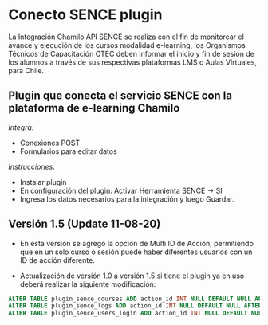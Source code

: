﻿Conecto SENCE plugin
===

La Integración Chamilo API SENCE se realiza con el fin de monitorear el avance y ejecución de los cursos modalidad e-learning, los Organismos Técnicos de Capacitación OTEC deben informar el inicio y fin de sesión de los alumnos a través de sus respectivas plataformas LMS o Aulas Virtuales, para Chile.

Plugin que conecta el servicio SENCE con la plataforma de e-learning Chamilo
---

*Integra*:

- Conexiones POST
- Formularios para editar datos

*Instrucciones*:

- Instalar plugin
- En configuración del plugin: Activar Herramienta SENCE -> SI
- Ingresa los datos necesarios para la integración y luego Guardar.

Versión 1.5 (Update 11-08-20)
---
- En esta versión se agrego la opción de Multi ID de Acción, permitiendo que en un solo curso o sesión puede haber diferentes usuarios
con un ID de acción diferente.

- Actualización de versión 1.0 a versión 1.5 si tiene el plugin ya en uso deberá realizar la siguiente modificación:
```sql
ALTER TABLE plugin_sence_courses ADD action_id INT NULL DEFAULT NULL AFTER training_line;
ALTER TABLE plugin_sence_logs ADD action_id INT NULL DEFAULT NULL AFTER code_course;
ALTER TABLE plugin_sence_users_login ADD action_id INT NULL DEFAULT NULL AFTER code_course;
```
 
 
